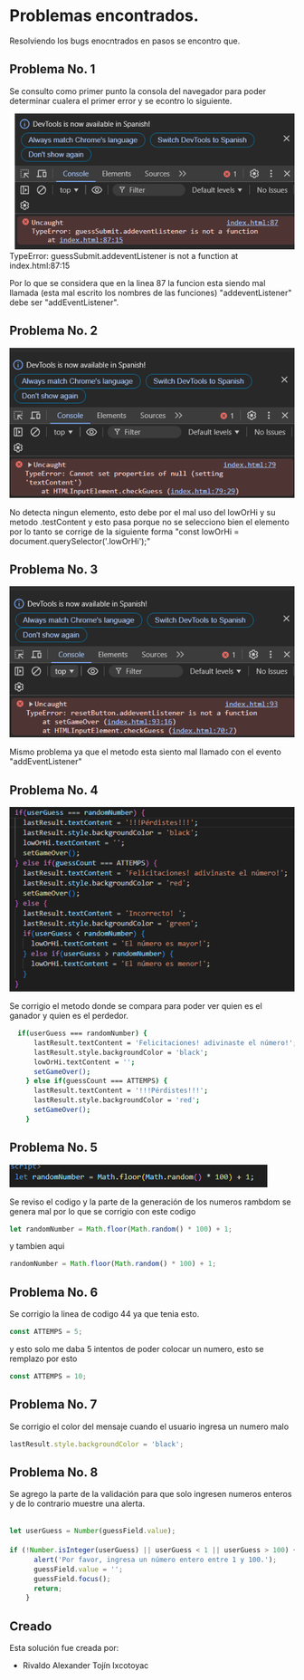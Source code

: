 
# Problemas encontrados.

Resolviendo los bugs enocntrados en pasos se encontro que.


## Problema No. 1

Se consulto como primer punto la consola del navegador para poder determinar cualera el primer error y se econtro lo siguiente. 

![App Screenshot](1.png)
TypeError: guessSubmit.addeventListener is not a function at index.html:87:15

Por lo que se considera que en la linea 87 la funcion esta siendo mal llamada (esta mal escrito los nombres de las funciones) "addeventListener" debe ser "addEventListener".

## Problema No. 2
![App Screenshot](2.png)

No detecta ningun elemento, esto debe por el mal uso del lowOrHi y su metodo .testContent y esto pasa porque no se selecciono bien el elemento por lo tanto se corrige de la siguiente forma 
"const lowOrHi = document.querySelector('.lowOrHi');"

## Problema No. 3
![App Screenshot](3.png)

Mismo problema ya que el metodo esta siento mal llamado con el evento "addEventListener"

## Problema No. 4
![App Screenshot](4.png)

Se corrigio el metodo donde se compara para poder ver quien es el ganador y quien es el perdedor. 

```bash
  if(userGuess === randomNumber) {
      lastResult.textContent = 'Felicitaciones! adivinaste el número!';
      lastResult.style.backgroundColor = 'black';
      lowOrHi.textContent = '';
      setGameOver();
    } else if(guessCount === ATTEMPS) {
      lastResult.textContent = '!!!Pérdistes!!!';
      lastResult.style.backgroundColor = 'red';
      setGameOver();
    }
```

## Problema No. 5
![App Screenshot](5.png)

Se reviso el codigo y la parte de la generación de los numeros rambdom se genera mal por lo que se corrigio con este codigo 

```javascript
let randomNumber = Math.floor(Math.random() * 100) + 1;
```
y tambien aqui 
```javascript
randomNumber = Math.floor(Math.random() * 100) + 1;
```


## Problema No. 6
Se corrigio la linea de codigo 44 ya que tenia esto.

```javascript
const ATTEMPS = 5;
```
y esto solo me daba 5 intentos de poder colocar un numero, esto se remplazo por esto 

```javascript
const ATTEMPS = 10;
```

## Problema No. 7
Se corrigio el color del mensaje cuando el usuario ingresa un numero malo 

```javascript
lastResult.style.backgroundColor = 'black';
```

## Problema No. 8

Se agrego la parte de la validación para que solo ingresen numeros enteros y de lo contrario muestre una alerta.

```javascript

let userGuess = Number(guessField.value);

if (!Number.isInteger(userGuess) || userGuess < 1 || userGuess > 100) {
      alert('Por favor, ingresa un número entero entre 1 y 100.');
      guessField.value = '';
      guessField.focus();
      return;
    }
```


## Creado
Esta solución fue creada por:

- Rivaldo Alexander Tojín Ixcotoyac

